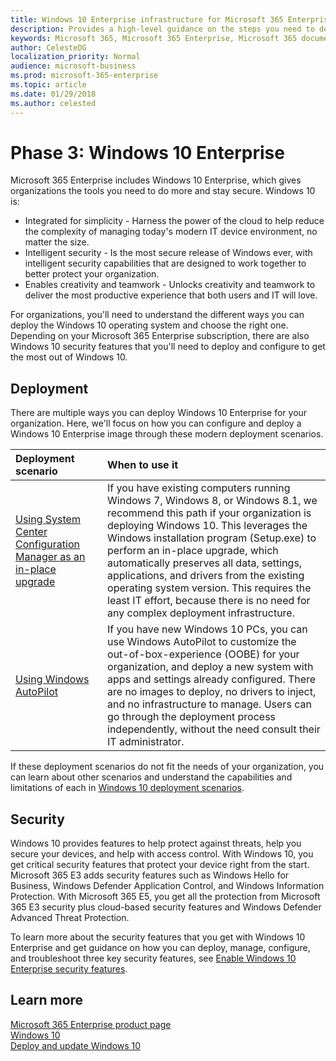 ```yaml
---
title: Windows 10 Enterprise infrastructure for Microsoft 365 Enterprise | Microsoft docs
description: Provides a high-level guidance on the steps you need to deploy Windows 10 Enterprise on PCs as part of Microsoft 365 Enterprise.
keywords: Microsoft 365, Microsoft 365 Enterprise, Microsoft 365 documentation, Windows 10 Enterprise, deployment
author: CelesteDG
localization_priority: Normal
audience: microsoft-business
ms.prod: microsoft-365-enterprise
ms.topic: article
ms.date: 01/29/2018
ms.author: celested
---
```


# Phase 3: Windows 10 Enterprise

Microsoft 365 Enterprise includes Windows 10 Enterprise, which gives organizations the tools you need to do more and stay secure. Windows 10 is:
* Integrated for simplicity - Harness the power of the cloud to help reduce the complexity of managing today's modern IT device environment, no matter the size.
* Intelligent security - Is the most secure release of Windows ever, with intelligent security capabilities that are designed to work together to better protect your organization.
* Enables creativity and teamwork - Unlocks creativity and teamwork to deliver the most productive experience that both users and IT will love.

For organizations, you'll need to understand the different ways you can deploy the Windows 10 operating system and choose the right one. Depending on your Microsoft 365 Enterprise subscription, there are also Windows 10 security features that you'll need to deploy and configure to get the most out of Windows 10.

## Deployment
There are multiple ways you can deploy Windows 10 Enterprise for your organization. Here, we'll focus on how you can configure and deploy a Windows 10 Enterprise image through these modern deployment scenarios.

| Deployment scenario | When to use it |
|:--- |:--- |
| [Using System Center Configuration Manager as an in-place upgrade](windows10-deploy-inplaceupgrade.md) | If you have existing computers running Windows 7, Windows 8, or Windows 8.1, we recommend this path if your organization is deploying Windows 10. This leverages the Windows installation program (Setup.exe) to perform an in-place upgrade, which automatically preserves all data, settings, applications, and drivers from the existing operating system version. This requires the least IT effort, because there is no need for any complex deployment infrastructure. |
| [Using Windows AutoPilot](windows10-deploy-autopilot.md) | If you have new Windows 10 PCs, you can use Windows AutoPilot to customize the out-of-box-experience (OOBE) for your organization, and deploy a new system with apps and settings already configured. There are no images to deploy, no drivers to inject, and no infrastructure to manage. Users can go through the deployment process independently, without the need consult their IT administrator. |

If these deployment scenarios do not fit the needs of your organization, you can learn about other scenarios and understand the capabilities and limitations of each in [Windows 10 deployment scenarios](https://docs.microsoft.com/windows/deployment/windows-10-deployment-scenarios).

## Security
Windows 10 provides features to help protect against threats, help you secure your devices, and help with access control. With Windows 10, you get critical security features that protect your device right from the start. Microsoft 365 E3 adds security features such as Windows Hello for Business, Windows Defender Application Control, and Windows Information Protection. With Microsoft 365 E5, you get all the protection from Microsoft 365 E3 security plus cloud-based security features and Windows Defender Advanced Threat Protection. 

To learn more about the security features that you get with Windows 10 Enterprise and get guidance on how you can deploy, manage, configure, and troubleshoot three key security features, see [Enable Windows 10 Enterprise security features](windows10-enable-security-features.md).

## Learn more
[Microsoft 365 Enterprise product page](https://www.microsoft.com/microsoft-365/enterprise)</br>
[Windows 10](https://docs.microsoft.com/windows/windows-10)</br>
[Deploy and update Windows 10](https://docs.microsoft.com/windows/deployment/)

